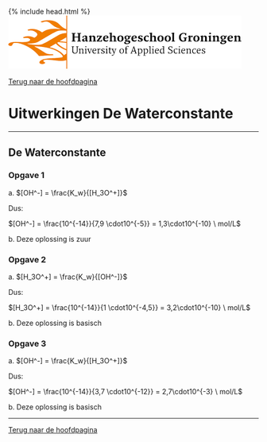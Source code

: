 {% include head.html %}
![Hanze](../hanze/hanze.png)

[Terug naar de hoofdpagina ](../index.md)

# Uitwerkingen De Waterconstante 

---

## De Waterconstante

### Opgave 1

a. $[OH^-] = \frac{K_w}{[H_3O^+]}$

Dus:

$[OH^-] = \frac{10^{-14}}{7,9 \cdot10^{-5}} = 1,3\cdot10^{-10} \ mol/L$

b. Deze oplossing is zuur

### Opgave 2

a. $[H_3O^+] = \frac{K_w}{[OH^-]}$

Dus:

$[H_3O^+] = \frac{10^{-14}}{1 \cdot10^{-4,5}} = 3,2\cdot10^{-10} \ mol/L$

b. Deze oplossing is basisch

### Opgave 3

a. $[OH^-] = \frac{K_w}{[H_3O^+]}$

Dus:

$[OH^-] = \frac{10^{-14}}{3,7 \cdot10^{-12}} = 2,7\cdot10^{-3} \ mol/L$

b. Deze oplossing is basisch


---

[Terug naar de hoofdpagina ](../index.md)

